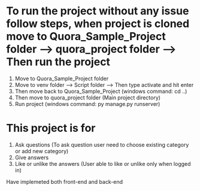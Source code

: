 # To run the project without any issue follow steps, when project is cloned move to Quora_Sample_Project folder --> quora_project folder --> Then run the project
1. Move to Quora_Sample_Project folder
2. Move to venv folder --> Script folder --> Then type activate and hit enter
3. Then move back to Quora_Sample_Project (windows command: cd ..)
4. Then move to quora_project folder (Main project directory)
5. Run project (windows command: py manage.py runserver)


# This project is for
1. Ask questions (To ask question user need to choose existing category or add new category)
2. Give answers
3. Like or unlike the answers (User able to like or unlike only when logged in)

Have implemeted both front-end and back-end
